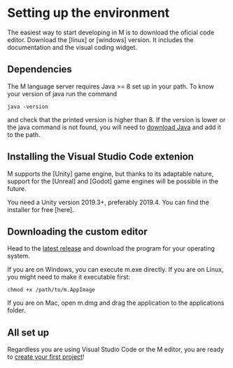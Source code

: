 # Setting up the environment

The easiest way to start developing in M is to download the oficial code editor.
Download the [linux] or [windows] version. It includes the documentation and the
visual coding widget.

## Dependencies

The M language server requires Java >= 8 set up in your path.
To know your version of java run the command

~~~ shell
java -version
~~~

and check that the printed version is higher than 8.
If the version is lower or the java command is not found, you will need to
[download Java] and add it to the path.

## Installing the Visual Studio Code extenion

M supports the [Unity] game engine, but thanks to its adaptable nature, support
for the [Unreal] and [Godot] game engines will be possible in the future.

You need a Unity version 2019.3+, preferably 2019.4. You can find the installer
for free [here].

## Downloading the custom editor

Head to the [latest release] and
download the program for your operating system.

If you are on Windows, you can execute m.exe directly.
If you are on Linux, you might need to make it executable first:

~~~ shell
chmod +x /path/to/m.AppImage
~~~

If you are on Mac, open m.dmg and
drag the application to the applications folder.

## All set up

Regardless you are using Visual Studio Code or the
M editor,
you are ready to [create your first project]!

[download Java]: https://jdk.java.net/14/
[latest release]: https://github.com/martin-azpillaga/M/releases/latest
[create your first project]: 1.%20Your%20first%20project.md
